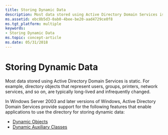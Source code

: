```yaml
---
title: Storing Dynamic Data
description: Most data stored using Active Directory Domain Services is static. For example, directory objects that represent users, groups, printers, network services, and so on, are typically long-lived and infrequently changed.
ms.assetid: ebc8b5d3-0ab0-4bee-be20-aad4729ce0f8
ms.tgt_platform: multiple
keywords:
- Storing Dynamic Data
ms.topic: concept-article
ms.date: 05/31/2018
---
```


# Storing Dynamic Data

Most data stored using Active Directory Domain Services is static. For example, directory objects that represent users, groups, printers, network services, and so on, are typically long-lived and infrequently changed.

In Windows Server 2003 and later versions of Windows, Active Directory Domain Services provide support for the following features that enable applications to use the directory for storing dynamic data:

-   [Dynamic Objects](dynamic-objects.md)
-   [Dynamic Auxiliary Classes](dynamic-auxiliary-classes.md)

 

 




